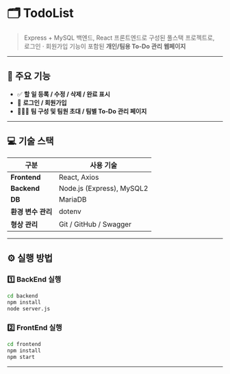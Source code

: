 # 🗂️ TodoList

> Express + MySQL 백엔드, React 프론트엔드로 구성된 풀스택 프로젝트로, <br>
> 로그인 · 회원가입 기능이 포함된 **개인/팀용 To-Do 관리 웹페이지**  

---
## 🧩 주요 기능

- ✅ **할 일 등록 / 수정 / 삭제 / 완료 표시**
- 👥 **로그인 / 회원가입**
- 🧑‍🤝‍🧑 **팀 구성 및 팀원 초대 / 팀별 To-Do 관리 페이지**

---

## 💻 기술 스택

| 구분 | 사용 기술 |
|------|------------|
| **Frontend** | React, Axios |
| **Backend** | Node.js (Express), MySQL2 |
| **DB** | MariaDB |
| **환경 변수 관리** | dotenv |
| **형상 관리** | Git / GitHub / Swagger |

---

## ⚙️ 실행 방법

### 1️⃣ BackEnd 실행
```bash
cd backend
npm install
node server.js
```
### 2️⃣ FrontEnd 실행
```bash
cd frontend
npm install
npm start
```

---
